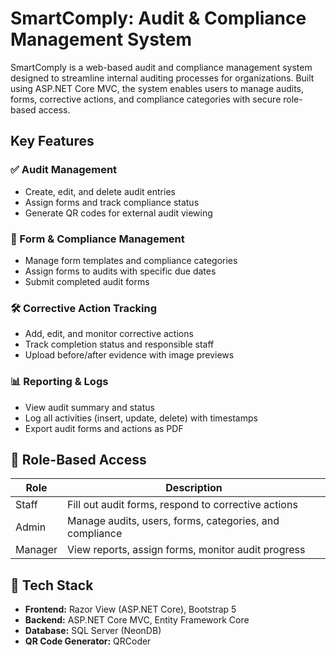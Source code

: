# SmartComply: Audit & Compliance Management System

SmartComply is a web-based audit and compliance management system designed to streamline internal auditing processes for organizations. Built using ASP.NET Core MVC, the system enables users to manage audits, forms, corrective actions, and compliance categories with secure role-based access.

## Key Features

### ✅ Audit Management
- Create, edit, and delete audit entries
- Assign forms and track compliance status
- Generate QR codes for external audit viewing

### 🧾 Form & Compliance Management
- Manage form templates and compliance categories
- Assign forms to audits with specific due dates
- Submit completed audit forms

### 🛠️ Corrective Action Tracking
- Add, edit, and monitor corrective actions
- Track completion status and responsible staff
- Upload before/after evidence with image previews

### 📊 Reporting & Logs
- View audit summary and status
- Log all activities (insert, update, delete) with timestamps
- Export audit forms and actions as PDF

## 🔐 Role-Based Access

| Role    | Description                                             |
|---------|---------------------------------------------------------|
| Staff   | Fill out audit forms, respond to corrective actions     |
| Admin   | Manage audits, users, forms, categories, and compliance |
| Manager | View reports, assign forms, monitor audit progress      |

## 🧰 Tech Stack

- **Frontend:** Razor View (ASP.NET Core), Bootstrap 5
- **Backend:** ASP.NET Core MVC, Entity Framework Core
- **Database:** SQL Server (NeonDB)
- **QR Code Generator:** QRCoder


